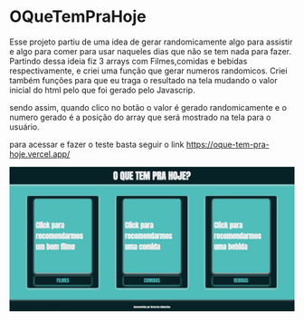 # OQueTemPraHoje
Esse projeto partiu de uma idea de gerar randomicamente algo para assistir e algo para comer para usar naqueles dias que não se tem nada para fazer.
Partindo dessa ideia fiz 3 arrays com Filmes,comidas e bebidas respectivamente, e criei uma função que gerar numeros randomicos.
Criei também funções para que eu traga o resultado na tela mudando o valor inicial do html pelo que foi gerado pelo Javascrip.

sendo assim, quando clico no botão o valor é gerado randomicamente e o numero gerado é a posição do array que será mostrado na tela para o usuário.

para acessar e fazer o teste basta seguir o link <a>https://oque-tem-pra-hoje.vercel.app/</a>

<img src="./assets/oqtph.jpeg">
